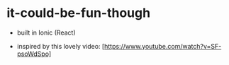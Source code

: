# it-could-be-fun-though

- built in Ionic (React)

- inspired by this lovely video: [https://www.youtube.com/watch?v=SF-psoWdSpo]